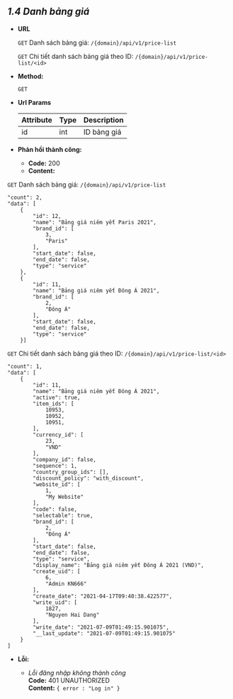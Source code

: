 
***1.4 Danh bảng giá***
----

* **URL**

    `GET` Danh sách bảng giá: 
    `/{domain}/api/v1/price-list`
  
    `GET` Chi tiết danh sách bảng giá theo ID: 
    `/{domain}/api/v1/price-list/<id>`
  
  
* **Method:**

    `GET`

* **Url Params**


  | Attribute| Type | Description |
  |---|---|---|
  | id | int  | ID bảng giá |


* **Phản hồi thành công:**
    * **Code:** 200 <br />
    * **Content:** <br />
  
`GET` Danh sách bảng giá: 
    `/{domain}/api/v1/price-list`
  
      
    "count": 2,
    "data": [
        {
            "id": 12,
            "name": "Bảng giá niêm yết Paris 2021",
            "brand_id": [
                3,
                "Paris"
            ],
            "start_date": false,
            "end_date": false,
            "type": "service"
        },
        {
            "id": 11,
            "name": "Bảng giá niêm yết Đông Á 2021",
            "brand_id": [
                2,
                "Đông Á"
            ],
            "start_date": false,
            "end_date": false,
            "type": "service"
        }]
      
`GET` Chi tiết danh sách bảng giá theo ID: 
`/{domain}/api/v1/price-list/<id>`


    "count": 1,
    "data": [
        {
            "id": 11,
            "name": "Bảng giá niêm yết Đông Á 2021",
            "active": true,
            "item_ids": [
                10953,
                10952,
                10951,
            ],
            "currency_id": [
                23,
                "VND"
            ],
            "company_id": false,
            "sequence": 1,
            "country_group_ids": [],
            "discount_policy": "with_discount",
            "website_id": [
                1,
                "My Website"
            ],
            "code": false,
            "selectable": true,
            "brand_id": [
                2,
                "Đông Á"
            ],
            "start_date": false,
            "end_date": false,
            "type": "service",
            "display_name": "Bảng giá niêm yết Đông Á 2021 (VND)",
            "create_uid": [
                6,
                "Admin KN666"
            ],
            "create_date": "2021-04-17T09:40:38.422577",
            "write_uid": [
                1827,
                "Nguyen Hai Dang"
            ],
            "write_date": "2021-07-09T01:49:15.901075",
            "__last_update": "2021-07-09T01:49:15.901075"
        }
    ]

* **Lỗi:**

  * _Lỗi đăng nhập không thành công_ <br />
    **Code:** 401 UNAUTHORIZED <br />
    **Content:** `{ error : "Log in" }`
